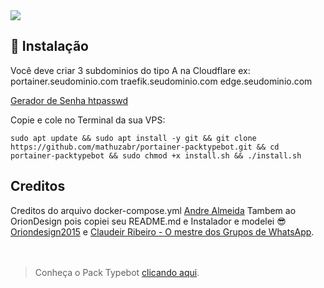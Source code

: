 
<img src="https://i.postimg.cc/tCwpVyCT/Typebot-Cloner.png"> 

## 💽 Instalação

Você deve criar 3 subdominios do tipo A na Cloudflare ex: 
portainer.seudominio.com
traefik.seudominio.com
edge.seudominio.com

<a href="https://api.ideiaschatgpt.com.br/gerador.php">Gerador de Senha htpasswd</a>

<p>Copie e cole no Terminal da sua VPS:</p>

```
sudo apt update && sudo apt install -y git && git clone https://github.com/mathuzabr/portainer-packtypebot.git && cd portainer-packtypebot && sudo chmod +x install.sh && ./install.sh
```

## Creditos

Creditos do arquivo docker-compose.yml <a href="https://www.youtube.com/@fabricandosuaideiatutoriais">Andre Almeida</a>
Tambem ao OrionDesign pois copiei seu README.md e Instalador e modelei 😎 <a href="https://github.com/oriondesign2015/SetupOrion">Oriondesign2015</a> e <a href="https://chat.whatsapp.com/CZ67LfWGQefBTd2sxIoxfh">Claudeir Ribeiro - O mestre dos Grupos de WhatsApp</a>.
<br><br><br>

> Conheça o Pack Typebot [clicando aqui](https://app.afcode.com.br/packtypebot).
